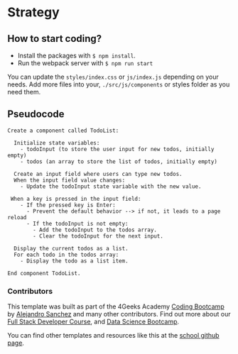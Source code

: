 # Strategy

## How to start coding?

- Install the packages with `$ npm install`.
- Run the webpack server with `$ npm run start`

You can update the `styles/index.css` or `js/index.js` depending on your needs.
Add more files into your, `./src/js/components` or styles folder as you need them.

## Pseudocode

```
Create a component called TodoList:

  Initialize state variables:
    - todoInput (to store the user input for new todos, initially empty)
    - todos (an array to store the list of todos, initially empty)

  Create an input field where users can type new todos.
  When the input field value changes:
    - Update the todoInput state variable with the new value.

 When a key is pressed in the input field:
    - If the pressed key is Enter:
      - Prevent the default behavior --> if not, it leads to a page reload
      - If the todoInput is not empty:
        - Add the todoInput to the todos array.
        - Clear the todoInput for the next input.

  Display the current todos as a list.
  For each todo in the todos array:
    - Display the todo as a list item.

End component TodoList.
```




### Contributors

This template was built as part of the 4Geeks Academy [Coding Bootcamp](https://4geeksacademy.com/us/coding-bootcamp) by [Alejandro Sanchez](https://twitter.com/alesanchezr) and many other contributors. Find out more about our [Full Stack Developer Course](https://4geeksacademy.com/us/coding-bootcamps/part-time-full-stack-developer), and [Data Science Bootcamp](https://4geeksacademy.com/us/coding-bootcamps/datascience-machine-learning).

You can find other templates and resources like this at the [school github page](https://github.com/4geeksacademy/).
